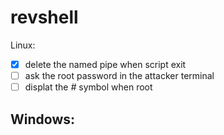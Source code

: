 # revshell

Linux:
- [x] delete the named pipe when script exit
- [ ] ask the root password in the attacker terminal
- [ ] displat the *#* symbol when root

Windows:
- 
